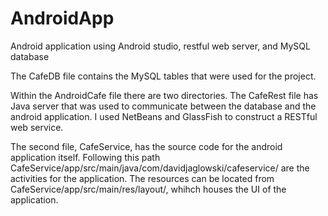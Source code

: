 # AndroidApp
Android application using Android studio, restful web server, and MySQL database

The CafeDB file contains the MySQL tables that were used for the project.

Within the AndroidCafe file there are two directories. The CafeRest file has Java server that was used to communicate between the 
database and the android application. I used NetBeans and GlassFish to construct a RESTful web service.

The second file, CafeService, has the source code for the android application itself. Following this path CafeService/app/src/main/java/com/davidjaglowski/cafeservice/
are the activities for the application. The resources can be located from CafeService/app/src/main/res/layout/, whihch houses the UI 
of the application. 
